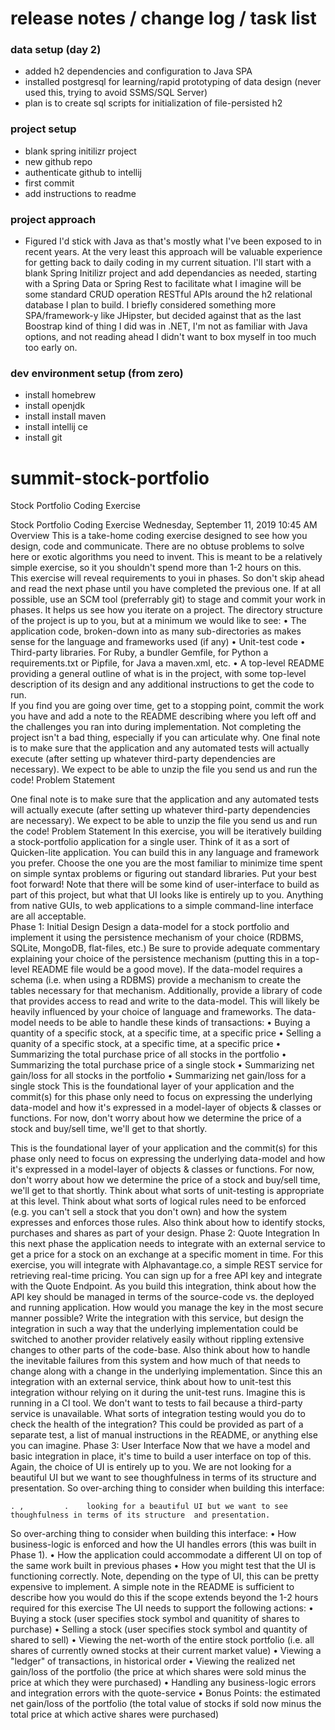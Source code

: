 # release notes / change log / task list

### data setup (day 2)
- added h2 dependencies and configuration to Java SPA
- installed postgresql for learning/rapid prototyping of data design (never used this, trying to avoid SSMS/SQL Server)
- plan is to create sql scripts for initialization of file-persisted h2

### project setup
- blank spring initilizr project
- new github repo
- authenticate github to intellij
- first commit
- add instructions to readme

### project approach
- Figured I'd stick with Java as that's mostly what I've been exposed to in recent years. At the very least this approach will be valuable experience for getting back to daily coding in my current situation. I'll start with a blank Spring Initilizr project and add dependancies as needed, starting with a Spring Data or Spring Rest to facilitate what I imagine will be some standard CRUD operation RESTful APIs around the h2 relational database I plan to build. I briefly considered something more SPA/framework-y like JHipster, but decided against that as the last Boostrap kind of thing I did was in .NET, I'm not as familiar with Java options, and not reading ahead I didn't want to box myself in too much too early on. 

### dev environment setup (from zero)
- install homebrew
- install openjdk
- install install maven
- install intellij ce
- install git

# summit-stock-portfolio
Stock Portfolio Coding Exercise

Stock Portfolio Coding Exercise 
Wednesday, September 11, 2019 10:45 AM
Overview 
This is a take-home coding exercise designed to see how you design, code and  communicate. There are no obtuse problems to solve here or exotic algorithms you  need to invent. This is meant to be a relatively simple exercise, so it you shouldn't  spend more than 1-2 hours on this.  
This exercise will reveal requirements to youi in phases. So don't skip ahead and read  the next phase until you have completed the previous one. If at all possible, use an  SCM tool (preferrably git) to stage and commit your work in phases. It helps us see  how you iterate on a project. 
The directory structure of the project is up to you, but at a minimum we would like to  see: 
• The application code, broken-down into as many sub-directories as makes sense  for the language and frameworks used (if any) 
• Unit-test code 
• Third-party libraries. For Ruby, a bundler Gemfile, for Python a requirements.txt  or Pipfile, for Java a maven.xml, etc. 
• A top-level README providing a general outline of what is in the project, with  some top-level description of its design and any additional instructions to get  the code to run.  
If you find you are going over time, get to a stopping point, commit the work you have  and add a note to the README describing where you left off and the challenges you  ran into during implementation. Not completing the project isn't a bad thing,  especially if you can articulate why. 
One final note is to make sure that the application and any automated tests will  actually execute (after setting up whatever third-party dependencies are necessary).  We expect to be able to unzip the file you send us and run the code! 
Problem Statement 

One final note is to make sure that the application and any automated tests will  actually execute (after setting up whatever third-party dependencies are necessary).  We expect to be able to unzip the file you send us and run the code! 
Problem Statement 
In this exercise, you will be iteratively building a stock-portfolio application for a single  user. Think of it as a sort of Quicken-lite application. 
You can build this in any language and framework you prefer. Choose the one you are  the most familiar to minimize time spent on simple syntax problems or figuring out  standard libraries. Put your best foot forward! 
Note that there will be some kind of user-interface to build as part of this project, but  what that UI looks like is entirely up to you. Anything from native GUIs, to web applications to a simple command-line interface are all acceptable.  
Phase 1: Initial Design 
Design a data-model for a stock portfolio and implement it using the persistence  mechanism of your choice (RDBMS, SQLite, MongoDB, flat-files, etc.) Be sure to  provide adequate commentary explaining your choice of the persistence mechanism  (putting this in a top-level README file would be a good move). 
If the data-model requires a schema (i.e. when using a RDBMS) provide a mechanism  to create the tables necessary for that mechanism. Additionally, provide a library of  code that provides access to read and write to the data-model. This will likely be  heavily influenced by your choice of language and frameworks. 
The data-model needs to be able to handle these kinds of transactions: 
• Buying a quantity of a specific stock, at a specific time, at a specific price • Selling a quanity of a specific stock, at a specific time, at a specific price • Summarizing the total purchase price of all stocks in the portfolio • Summarizing the total purchase price of a single stock 
• Summarizing net gain/loss for all stocks in the portfolio 
• Summarizing net gain/loss for a single stock 
This is the foundational layer of your application and the commit(s) for this phase only  need to focus on expressing the underlying data-model and how it's expressed in a  model-layer of objects & classes or functions. For now, don't worry about how we  determine the price of a stock and buy/sell time, we'll get to that shortly.

This is the foundational layer of your application and the commit(s) for this phase only  need to focus on expressing the underlying data-model and how it's expressed in a  model-layer of objects & classes or functions. For now, don't worry about how we  determine the price of a stock and buy/sell time, we'll get to that shortly. 
Think about what sorts of unit-testing is appropriate at this level. Think about what  sorts of logical rules need to be enforced (e.g. you can't sell a stock that you don't  own) and how the system expresses and enforces those rules. Also think about how to  identify stocks, purchases and shares as part of your design. 
Phase 2: Quote Integration 
In this next phase the application needs to integrate with an external service to get a  price for a stock on an exchange at a specific moment in time. For this exercise, you  will integrate with Alphavantage.co, a simple REST service for retrieving real-time  pricing. You can sign up for a free API key and integrate with the Quote Endpoint. As  you build this integration, think about how the API key should be managed in terms of  the source-code vs. the deployed and running application. How would you manage  the key in the most secure manner possible? 
Write the integration with this service, but design the integration in such a way that  the underlying implementation could be switched to another provider relatively easily  without rippling extensive changes to other parts of the code-base. Also think about  how to handle the inevitable failures from this system and how much of that needs to  change along with a change in the underlying implementation. 
Since this an integration with an external service, think about how to unit-test this  integration withour relying on it during the unit-test runs. Imagine this is running in a  CI tool. We don't want to tests to fail because a third-party service is unavailable. 
What sorts of integration testing would you do to check the health of the integration?  This could be provided as part of a separate test, a list of manual instructions in the  README, or anything else you can imagine. 
Phase 3: User Interface 
Now that we have a model and basic integration in place, it's time to build a user interface on top of this. Again, the choice of UI is entirely up to you. We are not looking for a beautiful UI but we want to see thoughfulness in terms of its structure  and presentation. 
So over-arching thing to consider when building this interface:

    . ,         .    looking for a beautiful UI but we want to see thoughfulness in terms of its structure  and presentation. 
So over-arching thing to consider when building this interface: 
• How business-logic is enforced and how the UI handles errors (this was built in  Phase 1). 
• How the application could accommodate a different UI on top of the same work  built in previous phases 
• How you might test that the UI is functioning correctly. Note, depending on the  type of UI, this can be pretty expensive to implement. A simple note in the  README is sufficient to describe how you would do this if the scope extends  beyond the 1-2 hours required for this exercise 
The UI needs to support the following actions: 
• Buying a stock (user specifies stock symbol and quanitity of shares to purchase) • Selling a stock (user specifies stock symbol and quantity of shared to sell) • Viewing the net-worth of the entire stock portfolio (i.e. all shares of currently owned stocks at their current market value) 
• Viewing a "ledger" of transactions, in historical order 
• Viewing the realized net gain/loss of the portfolio (the price at which shares  were sold minus the price at which they were purchased) 
• Handling any business-logic errors and integration errors with the quote-service • Bonus Points: the estimated net gain/loss of the portfolio (the total value of  stocks if sold now minus the total price at which active shares were purchased)
